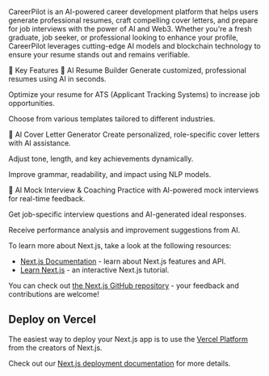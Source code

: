 CareerPilot is an AI-powered career development platform that helps users generate professional resumes, craft compelling cover letters, and prepare for job interviews with the power of AI and Web3. Whether you're a fresh graduate, job seeker, or professional looking to enhance your profile, CareerPilot leverages cutting-edge AI models and blockchain technology to ensure your resume stands out and remains verifiable.




🌟 Key Features
📝 AI Resume Builder
Generate customized, professional resumes using AI in seconds.

Optimize your resume for ATS (Applicant Tracking Systems) to increase job opportunities.

Choose from various templates tailored to different industries.

📄 AI Cover Letter Generator
Create personalized, role-specific cover letters with AI assistance.

Adjust tone, length, and key achievements dynamically.

Improve grammar, readability, and impact using NLP models.

🎤 AI Mock Interview & Coaching
Practice with AI-powered mock interviews for real-time feedback.

Get job-specific interview questions and AI-generated ideal responses.

Receive performance analysis and improvement suggestions from AI.

To learn more about Next.js, take a look at the following resources:

- [Next.js Documentation](https://nextjs.org/docs) - learn about Next.js features and API.
- [Learn Next.js](https://nextjs.org/learn) - an interactive Next.js tutorial.

You can check out [the Next.js GitHub repository](https://github.com/vercel/next.js) - your feedback and contributions are welcome!

## Deploy on Vercel

The easiest way to deploy your Next.js app is to use the [Vercel Platform](https://vercel.com/new?utm_medium=default-template&filter=next.js&utm_source=create-next-app&utm_campaign=create-next-app-readme) from the creators of Next.js.

Check out our [Next.js deployment documentation](https://nextjs.org/docs/app/building-your-application/deploying) for more details.

